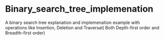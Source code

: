 # Binary_search_tree_implemenation
A binary search tree explanation and implemenation example with operations like Insertion, Deletion and Traversal( Both Depth-first order and Breadth-first order)

